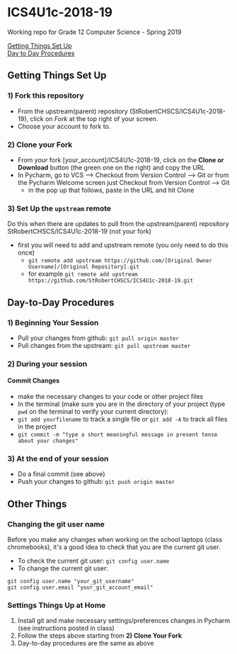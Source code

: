 # ICS4U1c-2018-19
Working repo for Grade 12 Computer Science - Spring 2019

[Getting Things Set Up](https://github.com/StRobertCHSCS/ICS4U1c-2018-19#getting-things-set-up)  
[Day to Day Procedures](https://github.com/StRobertCHSCS/ICS4U1c-2018-19#day-to-day-procedures)


## Getting Things Set Up

### 1) Fork this repository
* From the upstream(parent) repository (StRobertCHSCS/ICS4U1c-2018-19), click on *Fork* at the top right of your screen.
* Choose your account to fork to.

### 2) Clone your Fork
* From *your* fork [your_account]/ICS4U1c-2018-19, click on the **Clone or Download** button (the green one on the right) and copy the URL
* In Pycharm, go to VCS --> Checkout from Version Control --> Git or from the Pycharm Welcome screen just Checkout from Version Control --> Git
    * in the pop up that follows, paste in the URL and hit Clone
    
### 3) Set Up the `upstream` remote
Do this when there are updates to pull from the upstream(parent) repository StRobertCHSCS/ICS4U1c-2018-19 (not your fork)
* first you will need to add and upstream remote (you only need to do this once)
    * `git remote add upstream https://github.com/[Original Owner Username]/[Original Repository].git`
    * for example `git remote add upstream https://github.com/StRobertCHSCS/ICS4U1c-2018-19.git`

## Day-to-Day Procedures

### 1) Beginning Your Session

* Pull your changes from github: `git pull origin master`
* Pull changes from the upstream: `git pull upstream master`

### 2) During your session
#### Commit Changes
* make the necessary changes to your code or other project files
* In the terminal (make sure you are in the directory of your project (type `pwd` on the terminal to verify your current directory):
* `git add yourfilename` to track a single file or `git add -A` to track all files in the project
* `git commit -m "type a short meaningful message in present tense about your changes"`


### 3) At the end of your session
* Do a final commit (see above)
* Push your changes to github: `git push origin master`



## Other Things
### Changing the git user name
Before you make any changes when working on the school laptops (class chromebooks),  it's a good idea to check that you are the current git user.
* To check the current git user: `git config user.name`
* To change the current git user:
```text
git config user.name "your_git_username"
git config user.email "your_git_account_email"

```

### Settings Things Up at Home
1) Install git and make necessary settings/preferences changes in Pycharm (see instructions posted in class)
2) Follow the steps above starting from **2) Clone Your Fork**
3) Day-to-day procedures are the same as above
